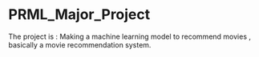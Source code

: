 # PRML_Major_Project
The project is : Making a machine learning model to recommend movies , basically a movie recommendation system.
